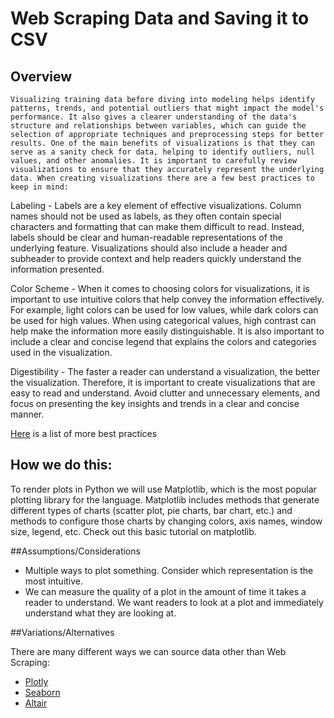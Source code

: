 # Web Scraping Data and Saving it to CSV

## Overview

	Visualizing training data before diving into modeling helps identify patterns, trends, and potential outliers that might impact the model's performance. It also gives a clearer understanding of the data's structure and relationships between variables, which can guide the selection of appropriate techniques and preprocessing steps for better results. One of the main benefits of visualizations is that they can serve as a sanity check for data, helping to identify outliers, null values, and other anomalies. It is important to carefully review visualizations to ensure that they accurately represent the underlying data. When creating visualizations there are a few best practices to keep in mind:

Labeling - Labels are a key element of effective visualizations. Column names should not be used as labels, as they often contain special characters and formatting that can make them difficult to read. Instead, labels should be clear and human-readable representations of the underlying feature. Visualizations should also include a header and subheader to provide context and help readers quickly understand the information presented.

 Color Scheme - When it comes to choosing colors for visualizations, it is important to use intuitive colors that help convey the information effectively. For example, light colors can be used for low values, while dark colors can be used for high values. When using categorical values, high contrast can help make the information more easily distinguishable. It is also important to include a clear and concise legend that explains the colors and categories used in the visualization.

 Digestibility - The faster a reader can understand a visualization, the better the visualization. Therefore, it is important to create visualizations that are easy to read and understand. Avoid clutter and unnecessary elements, and focus on presenting the key insights and trends in a clear and concise manner.

[Here](https://www.tableau.com/learn/articles/data-visualization-tips) is a list of more best practices

## How we do this:

To render plots in Python we will use Matplotlib, which is the most popular plotting library for the language.  Matplotlib includes methods that generate different types of charts (scatter plot, pie charts, bar chart, etc.) and methods to configure those charts by changing colors, axis names, window size, legend, etc. Check out this basic tutorial on matplotlib.


##Assumptions/Considerations

- Multiple ways to plot something. Consider which representation is the most intuitive.
- We can measure the quality of a plot in the amount of time it takes a reader to understand. We want readers to look at a plot and immediately understand what they are looking at.

##Variations/Alternatives

There are many different ways we can source data other than Web Scraping:

- [Plotly](https://plotly.com/python/)
- [Seaborn](https://seaborn.pydata.org/)
- [Altair](https://altair-viz.github.io/getting_started/overview.html)
